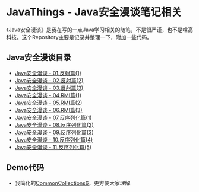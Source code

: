 # JavaThings - Java安全漫谈笔记相关

《Java安全漫谈》是我在写的一点Java学习相关的随笔，不是很严谨，也不是啥高科技。这个Repository主要是记录并整理一下，附加一些代码。

## Java安全漫谈目录

- [Java安全漫谈 - 01.反射篇(1)](https://t.zsxq.com/iyJiAMJ)
- [Java安全漫谈 - 02.反射篇(2)](https://t.zsxq.com/iIa2B2j)
- [Java安全漫谈 - 03.反射篇(3)](https://t.zsxq.com/MNRbayr)
- [Java安全漫谈 - 04.RMI篇(1)](https://t.zsxq.com/FMJiUrV)
- [Java安全漫谈 - 05.RMI篇(2)](https://t.zsxq.com/BuFy3zF)
- [Java安全漫谈 - 06.RMI篇(3)](https://t.zsxq.com/vZjaiuR)
- [Java安全漫谈 - 07.反序列化篇(1)](https://t.zsxq.com/NF2NfQf)
- [Java安全漫谈 - 08.反序列化篇(2)](https://t.zsxq.com/ieMZBQj)
- [Java安全漫谈 - 09.反序列化篇(3)](https://t.zsxq.com/BmIIAy3)
- [Java安全漫谈 - 10.反序列化篇(4)](https://t.zsxq.com/ZNZrJMZ)
- [Java安全漫谈 - 11.反序列化篇(5)](https://t.zsxq.com/FufUf2B)

## Demo代码

- 我简化的[CommonCollections6](deserialization/src/main/java/com/govuln/CommonsCollections6.java)，更方便大家理解
